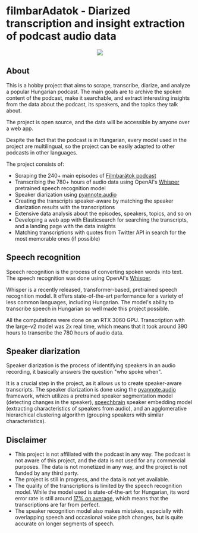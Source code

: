 # filmbarAdatok - Diarized transcription and insight extraction of podcast audio data

<p align="center">
  <img src="https://cloud.bghorvath.dev/wl/?id=H068sV9RRDCKBJ4VfK0vree2RMHvRYgQ&fmode=open" />
</p>

## About

This is a hobby project that aims to scrape, transcribe, diarize, and analyze a popular Hungarian podcast. The main goals are to archive the spoken content of the podcast, make it searchable, and extract interesting insights from the data about the podcast, its speakers, and the topics they talk about.

The project is open source, and the data will be accessible by anyone over a web app.

Despite the fact that the podcast is in Hungarian, every model used in the project are multilingual, so the project can be easily adapted to other podcasts in other languages.

The project consists of:
- Scraping the 240+ main episodes of [Filmbarátok podcast](https://filmbaratok.blog.hu)
- Transcribing the 780+ hours of audio data using OpenAI's [Whisper](https://github.com/openai/whisper) pretrained speech recognition model
- Speaker diarization using [pyannote.audio](https://github.com/pyannote/pyannote-audio)
- Creating the transcripts speaker-aware by matching the speaker diarization results with the transcriptions
- Extensive data analysis about the episodes, speakers, topics, and so on
- Developing a web app with Elasticsearch for searching the transcripts, and a landing page with the data insights
- Matching transcriptions with quotes from Twitter API in search for the most memorable ones (if possible)

## Speech recognition

Speech recognition is the process of converting spoken words into text. The speech recognition was done using OpenAI's [Whisper](https://github.com/openai/whisper).

Whisper is a recently released, transformer-based, pretrained speech recognition model. It offers state-of-the-art performance for a variety of less common languages, including Hungarian. The model's ability to transcribe speech in Hungarian so well made this project possible.

All the computations were done on an RTX 3060 GPU. Transcription with the large-v2 model was 2x real time, which means that it took around 390 hours to transcribe the 780 hours of audio data.

## Speaker diarization

Speaker diarization is the process of identifying speakers in an audio recording, it basically answers the question "who spoke when".

It is a crucial step in the project, as it allows us to create speaker-aware transcripts. The speaker diarization is done using the [pyannote.audio](https://github.com/pyannote/pyannote-audio) framework, which utilizes a pretrained speaker segmentation model (detecting changes in the speaker), [speechbrain](https://huggingface.co/speechbrain/spkrec-xvect-voxceleb) speaker embedding model (extracting characteristics of speakers from audio), and an agglomerative hierarchical clustering algorithm (grouping speakers with similar characteristics).

## Disclaimer

- This project is not affiliated with the podcast in any way. The podcast is not aware of this project, and the data is not used for any commercial purposes. The data is not monetized in any way, and the project is not funded by any third party.
- The project is still in progress, and the data is not yet available.
- The quality of the transcriptions is limited by the speech recognition model. While the model used is state-of-the-art for Hungarian, its word error rate is still around [17% on average](https://cdn.openai.com/papers/whisper.pdf), which means that the transcriptions are far from perfect.
- The speaker recognition model also makes mistakes, especially with overlapping speech and occasional voice pitch changes, but is quite accurate on longer segments of speech.
